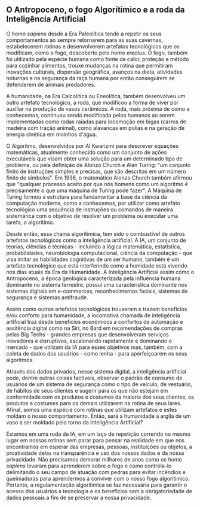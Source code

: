 ## O Antropoceno, o fogo Algorítimico e a roda da Inteligência Artificial

O _homo sapiens_ desde a Era Paleolítica tende a repetir os seus comportamentos ao sempre retornarem para as suas cavernas, estabelecerem rotinas e desenvolverem artefatos tecnológicos que os modificam, como o fogo, descoberto pelo _homo erectus_. O fogo, também foi utilizado pela espécie humana como fonte de calor, proteção e método para cozinhar alimentos, trouxe mudanças na rotina que permitiram inovações culturais, dispersão geográfica, avanços na dieta, atividades noturnas e na segurança da raça humana por então conseguirem se defenderem de animais predadores.

A humanidade, na Era Calcolítica ou Eneolítica, também desenvolveu um outro artefato tecnológico, a roda, que modificou a forma de viver por auxiliar na produção de vasos cerâmicos. A roda, mais próxima de como a conhecemos, continuou sendo modificada pelos humanos ao serem implementadas como rodas raiadas para locomoção em bigas (carros de madeira com tração animal), como alavancas em polias e na geração de energia cinética em moinhos d'água.

O Algorítmo, desenvolvidos por Al Kwarizmi para descrever equações matemáticas, atualmente conhecido como um conjunto de ações executáveis que visam obter uma solução para um determinado tipo de problema, ou pela definição de Alonzo Church e Alan Turing: "um conjunto finito de instruções simples e precisas, que são descritas em um número finito de símbolos". Em 1936, o matemático Alonzo Church também afirmou que "qualquer processo aceito por que nós homens como um algoritmo é precisamente o que uma máquina de Turing pode fazer". A Máquina de Turing formou a estrutura para fundamentar a base da ciência da computação moderna, como a conhecemos, por utilizar como artefato tecnológico uma sequência de instruções ou comandos de maneira sistemárica com o objetivo de resolver um problema ou executar uma tarefa, o algoritimo.

Desde então, essa chama algorítimica, tem sido o combustível de outros artefatos tecnológicos como a inteligência artificial. A IA, um conjunto de teorias, ciências e técnicas - incluindo a lógica matemática, estatística, probabilidades, neurobiologia computacional, ciência da computação - que visa imitar as habilidades cognitivas de um ser humano, também é um artefato tecnológico que está interferindo como a humidade está vivendo nos dias atuais da Era da Humanidade. A Inteligência Artificial assim como o Antropoceno, a época geológica caracterizada pela influência humana dominante no sistema terrestre, possui uma característica dominante nos sistemas digitais em e-commerces, reconhecimentos faciais, sistemas de segurança e sistemas antifraude.

Assim como outros artefatos tecnológicos trouxeram e trazem benefícios e/ou conforto para humanidade, a locomotiva chamada de inteligência artificial traz desde benefícios econômicos a confortos de automação e assitência digital como na Siri, no Bard em recomendações de compras pelas Big Techs - grandes empresas que desenvolveram serviços inovadores e disruptivos, escalonando rapidamente e dominando o mercado - que utilizam da IA para esses objetivos mas, também, com a coleta de dados dos usuários - como lenha - para aperfeiçoarem os seus algorítmos.

Através dos dados privados, nesse sistema digital, a inteligência artificial pode, dentre outras coisas factíveis, observar o padrão de consumo de usuários de um sistema de segurança como o tipo de veículo, de vestuário, de hábitos de seus clientes e sugerir para os que não estejam em conformidade com os produtos e costumes da maioria dos seus clientes, os produtos e costumes para os demais utilizarem na rotina de seus lares. Afinal, somos uma espécie com rotinas que utilizam artefatos e estes moldam o nosso comportamento. Então, será a humanidade a argila de um vaso a ser moldado pelo torno da Inteligência Artificial?

Estamos em uma roda de IA, em um laço de repetição correndo no mesmo lugar em nossas rotinas sem parar para pensar na realidade em que nos encontramos em esperar das empresas, pessoas, instituições ou objetos, a proatividade delas na transparência e uso dos nossos dados e da nossa privacidade. Não precisamos demorar milhares de anos como os _homo sapiens_ levaram para aprenderem sobre o fogo e como controla-lo delimitando o seu campo de atuação com pedras para evitar incêndios e queimaduras para aprendermos a conviver com o nosso fogo algorítimico. Portanto, a regulamentação algorítimica se faz necessária para garantir o acesso dos usuários a tecnologia e os benefícios sem a obrigatoriedade de dados pessoais a fim de se preservar a nossa privacidade.
